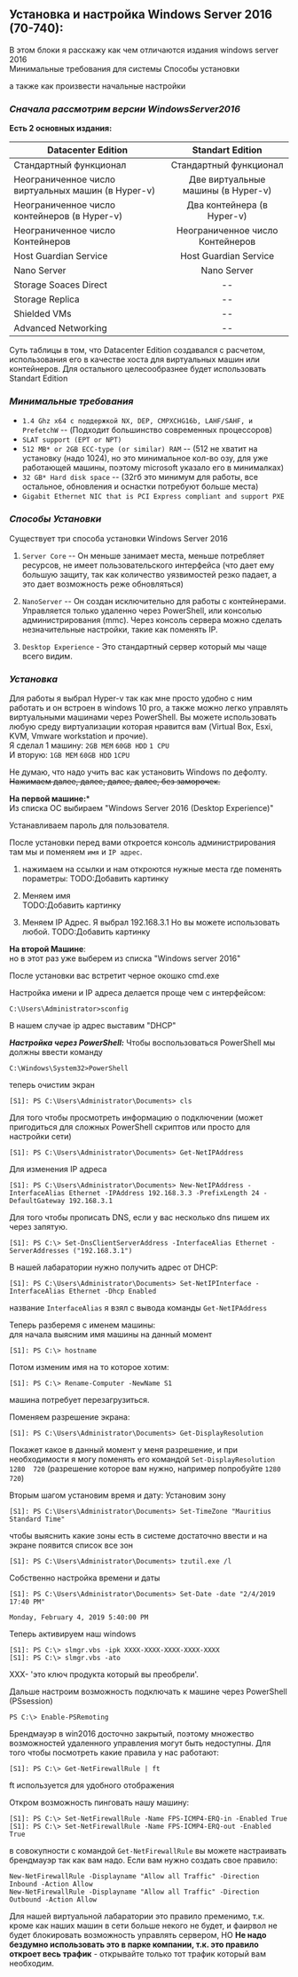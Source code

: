 ## Установка и настройка Windows Server 2016 (70-740):

В этом блоки я расскажу как чем отличаются издания windows server 2016    
Минимальные требования для системы
Способы установки

а также как произвести начальные настройки

### _Сначала рассмотрим версии WindowsServer2016_

**Есть 2 основных издания:**

| Datacenter Edition | Standart Edition |
|----------------|:---------:|
| Стандартный функционал | Стандартный функционал |
| Неограниченное число виртуальных машин (в Hyper-v) | Две виртуальные машины (в Hyper-v) |
| Неограниченное число контейнеров (в Hyper-v) | Два контейнера (в Hyper-v) |
| Неограниченное число Контейнеров | Неограниченное число Контейнеров |
| Host Guardian Service | Host Guardian Service |
| Nano Server | Nano Server |
| Storage Soaces Direct | -- |
| Storage Replica | -- |
| Shielded VMs | -- |
| Advanced Networking | -- |

Суть таблицы в том, что Datacenter Edition создавался с расчетом, использования его в качестве хоста для виртуальных машин или контейнеров.
Для остального целесообразнее будет использовать Standart Edition

### _Минимальные требования_

* `1.4 Ghz x64 с поддержкой NX, DEP, CMPXCHG16b, LAHF/SAHF, и PrefetchW` -- (Подходит большинство современных процессоров)    
* `SLAT support (EPT or NPT)`    
* `512 MB* or 2GB ECC-type (or similar) RAM` -- (512 не хватит на установку (надо 1024), но это минимальное кол-во озу, для уже работающей машины, поэтому microsoft указало его в минималках)    
* `32 GB* Hard disk space` -- (32гб это минимум для работы, все остальное, обновления и оснастки потребуют больше места)     
* `Gigabit Ethernet NIC that is PCI Express compliant and support PXE`

### _Способы Установки_

Существует три способа установки Windows Server 2016    
1) `Server Core` -- Он меньше занимает места, меньше потребляет ресурсов, не имеет пользовательского интерфейса (что дает ему большую защиту, так как количество уязвимостей резко падает, а это дает возможность реже обновляться)

2) `NanoServer` -- Он cоздан исключительно для работы с контейнерами. Управляется только удаленно через PowerShell, или консолью администрирования (mmc). Через консоль сервера можно сделать незначительные настройки, такие как поменять IP.

3) `Desktop Experience` - Это стандартный сервер который мы чаще всего видим.

### _Установка_

Для работы я выбрал Hyper-v так как мне просто удобно с ним работать и он встроен в windows 10 pro, а также можно легко управлять виртуальными машинами через PowerShell. Вы можете использовать любую среду виртуализации которая нравится вам (Virtual Box, Esxi, KVM, Vmware workstation и прочие).    
Я сделал 1 машину:
`2GB MEM`
`60GB HDD`
`1 CPU`    
И вторую:
`1GB MEM`
`60GB HDD`
`1CPU`

Не думаю, что надо учить вас как установить Windows по дефолту.    
~~Нажимаем далее, далее, далее, далее, без заморочек.~~    

**На первой машине:***    
Из списка ОС выбираем "Windows Server 2016 (Desktop Experience)"

Устанавливаем пароль для пользователя.

После установки перед вами откроется консоль администрирования там мы и поменяем `имя` и `IP адрес`.


1) нажимаем на ссылки и нам откроются нужные места где поменять пораметры:
TODO:Добавить картинку
2) Меняем имя    
TODO:Добавить картинку

3) Меняем IP Адрес. Я выбрал 192.168.3.1 Но вы можете использовать любой.
TODO:Добавить картинку

**На второй Машине**:    
но в этот раз уже выберем из списка "Windows server 2016"

После установки вас встретит черное окошко cmd.exe

Настройка имени и IP адреса делается проще чем с интерфейсом:

````
C:\Users\Administrator>sconfig
````
В нашем случае ip адрес выставим "DHCP"

***Настройка через PowerShell:***
Чтобы воспользоваться PowerShell мы должны ввести команду
```
C:\Windows\System32>PowerShell
```
теперь очистим экран
```
[S1]: PS C:\Users\Administrator\Documents> cls
```

Для того чтобы просмотреть информацию о подключении (может пригодиться для сложных PowerShell скриптов или просто для настройки сети)
```
[S1]: PS C:\Users\Administrator\Documents> Get-NetIPAddress
```
Для изменения IP адреса
```
[S1]: PS C:\Users\Administrator\Documents> New-NetIPAddress -InterfaceAlias Ethernet -IPAddress 192.168.3.3 -PrefixLength 24 -DefaultGateway 192.168.3.1
```
Для того чтобы прописать DNS, если у вас несколько dns пишем их через запятую.
```
[S1]: PS C:\> Set-DnsClientServerAddress -InterfaceAlias Ethernet -ServerAddresses ("192.168.3.1")
```
В нашей лабаратории нужно получить адрес от DHCP:
```
[S1]: PS C:\Users\Administrator\Documents> Set-NetIPInterface -InterfaceAlias Ethernet -Dhcp Enabled
```
название `InterfaceAlias` я взял с вывода команды `Get-NetIPAddress`

Теперь разберемя с именем машины:    
для начала выясним имя машины на данный момент
```
[S1]: PS C:\> hostname
```
Потом изменим имя на то которое хотим:
```
[S1]: PS C:\> Rename-Computer -NewName S1
```
машина потребует перезагрузиться.

Поменяем разрешение экрана:
```
[S1]: PS C:\Users\Administrator\Documents> Get-DisplayResolution
```
Покажет какое в данный момент у меня разрешение, и при необходимости я могу поменять его командой `Set-DisplayResolution 1280  720` (разрешение которое вам нужно, например попробуйте `1280  720`)

Вторым шагом установим время и дату:
Установим зону
```
[S1]: PS C:\Users\Administrator\Documents> Set-TimeZone "Mauritius Standard Time"
```
чтобы выяснить какие зоны есть в системе достаточно ввести и на экране появится список все зон
```
[S1]: PS C:\Users\Administrator\Documents> tzutil.exe /l
```
Собственно настройка времени и даты
```
[S1]: PS C:\Users\Administrator\Documents> Set-Date -date "2/4/2019 17:40 PM"

Monday, February 4, 2019 5:40:00 PM
```
Теперь активируем наш windows
```
[S1]: PS C:\> slmgr.vbs -ipk XXXX-XXXX-XXXX-XXXX-XXXX
[S1]: PS C:\> slmgr.vbs -ato
```
XXX- 'это ключ продукта который вы преобрели'.

Дальше настроим возможность подключать к машине через PowerShell (PSsession)
```
PS C:\> Enable-PSRemoting
```
Брендмауэр в win2016 досточно закрытый, поэтому множество возможностей удаленного управления могут быть недоступны.
Для того чтобы посмотреть какие правила у нас работают:
```
[S1]: PS C:\> Get-NetFirewallRule | ft
```
ft используется для удобного отображения

Откром возможность пинговать нашу машину:
```
[S1]: PS C:\> Set-NetFirewallRule -Name FPS-ICMP4-ERQ-in -Enabled True
[S1]: PS C:\> Set-NetFirewallRule -Name FPS-ICMP4-ERQ-out -Enabled True
```
в совокупности с командой `Get-NetFirewallRule` вы можете настраивать брендмауэр так как вам надо.
Если вам нужно создать свое правило:
```
New-NetFirewallRule -Displayname "Allow all Traffic" -Direction Inbound -Action Allow
New-NetFirewallRule -Displayname "Allow all Traffic" -Direction Outbound -Action Allow
```
Для нашей виртуальной лабаратории это правило пременимо, т.к. кроме как наших машин в сети больше некого не будет, и фаирвол не будет блокировать возможность управлять сервером, НО **Не надо бездумно использовать это в парке компании, т.к. это правило откроет весь трафик** - открывайте только тот трафик который вам необходим.
